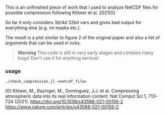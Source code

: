 This is an unfinished piece of work that I used to analyze NetCDF files for possible compression following Klöwer et al. 2021[0]

So far it only considers 3d/4d 32bit vars and gives bad output for everything else (e.g. int masks etc.). 

The result is a plot similar to figure 2 of the original paper and also a list of arguments that can be used in ncks.

> **Warning**
> This code is still in very early stages and contains many bugs! Don't use it for anything serious!

### usage
```
./check_compression.jl <netcdf_file>
```



[0]
Klöwer, M., Razinger, M., Dominguez, J.J. et al. Compressing atmospheric data into its real information content. Nat Comput Sci 1, 713–724 (2021). https://doi.org/10.1038/s43588-021-00156-2
https://www.nature.com/articles/s43588-021-00156-2

